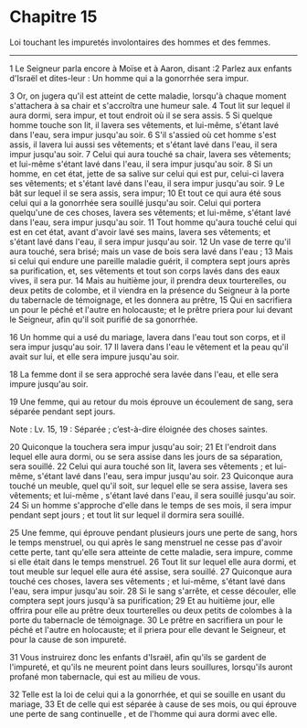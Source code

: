 # Chapitre 15

Loi touchant les impuretés involontaires des hommes et des femmes.

***

1 Le Seigneur parla encore à Moïse et à Aaron, disant :2 Parlez aux enfants d'Israël et dites-leur : Un homme qui a la gonorrhée sera impur.


3 Or, on jugera qu'il est atteint de cette maladie, lorsqu'à chaque moment s'attachera à sa chair et s'accroîtra une humeur sale. 4 Tout lit sur lequel il aura dormi, sera impur, et tout endroit où il se sera assis. 5 Si quelque homme touche son lit, il lavera ses vêtements, et lui-même, s'étant lavé dans l'eau, sera impur jusqu'au soir. 6 S'il s'assied où cet homme s'est assis, il lavera lui aussi ses vêtements; et s'étant lavé dans l'eau, il sera impur jusqu'au soir. 7 Celui qui aura touché sa chair, lavera ses vêtements; et lui-même s'étant lavé dans l'eau, il sera impur jusqu'au soir. 8 Si un homme, en cet état, jette de sa salive sur celui qui est pur, celui-ci lavera ses vêtements; et s'étant lavé dans l'eau, il sera impur jusqu'au soir. 9 Le bât sur lequel il se sera assis, sera impur; 10 Et tout ce qui aura été sous celui qui a la gonorrhée sera souillé jusqu'au soir. Celui qui portera quelqu'une de ces choses, lavera ses vêtements; et lui-même, s'étant lavé dans l'eau, sera impur jusqu'au soir. 11 Tout
homme qu'aura touché celui qui est en cet état, avant d'avoir lavé ses mains, lavera ses vêtements; et s'étant lavé dans l'eau, il sera impur jusqu'au soir. 12 Un vase de terre qu'il aura touché, sera brisé; mais un vase de bois sera lavé dans l'eau ; 13 Mais si celui qui endure une pareille maladie guérit, il comptera sept jours après sa purification, et, ses vêtements et tout son corps lavés dans des eaux vives, il sera pur. 14 Mais au huitième jour, il prendra deux tourterelles, ou deux petits de colombe, et il viendra en la présence du Seigneur à la porte du tabernacle de témoignage, et les donnera au prêtre, 15 Qui en sacrifiera un pour le péché et l'autre en holocauste; et le prêtre priera pour lui devant le Seigneur, afin qu'il soit purifié de sa gonorrhée.


16 Un homme qui a usé du mariage, lavera dans l'eau tout son corps, et il sera impur jusqu'au soir. 17 Il lavera dans l'eau le vêtement et la peau qu'il avait sur lui, et elle sera impure jusqu'au soir.


18 La femme dont il se sera approché sera lavée dans l'eau, et elle sera impure jusqu'au soir.


19 Une femme, qui au retour du mois éprouve un écoulement de sang, sera séparée pendant sept jours.

<span class="bible-note">Note : </span> Lv. 15, 19 : Séparée ; c’est-à-dire éloignée des choses saintes.

20 Quiconque la touchera sera impur jusqu'au soir; 21 Et l'endroit dans lequel elle aura dormi, ou se sera assise dans les jours de sa séparation, sera souillé. 22 Celui qui aura touché son lit, lavera ses vêtements ; et lui-même, s'étant lavé dans l'eau, sera impur jusqu'au soir. 23 Quiconque aura touché un meuble, quel qu'il soit, sur lequel elle se sera assise, lavera ses vêtements; et lui-même , s'étant lavé dans l'eau, il sera souillé jusqu'au soir. 24 Si un homme s'approche d'elle dans le temps de ses mois, il sera impur pendant sept jours ; et tout lit sur lequel il dormira sera souillé.


25 Une femme, qui éprouve pendant plusieurs jours une perte de sang, hors le temps menstruel, ou qui après le sang menstruel ne cesse pas d'avoir cette perte, tant qu'elle sera atteinte de cette maladie, sera impure, comme si elle était dans le temps menstruel. 26 Tout lit sur lequel elle aura dormi, et tout meuble sur lequel elle aura été assise, sera souillé. 27 Quiconque aura touché ces choses, lavera ses vêtements ; et lui-même, s'étant lavé dans l'eau, sera impur jusqu'au soir. 28 Si le sang s'arrête, et cesse découler, elle comptera sept jours jusqu'à sa purification; 29 Et au huitième jour, elle offrira pour elle au prêtre deux tourterelles ou deux petits de colombes à la porte du tabernacle de témoignage. 30 Le prêtre en sacrifiera un pour le péché et l'autre en holocauste; et il priera pour elle devant le Seigneur, et pour la cause de son impureté.


31 Vous instruirez donc les enfants d'Israël, afin qu'ils se gardent de l'impureté, et qu'ils ne meurent point dans leurs souillures, lorsqu'ils auront profané mon tabernacle, qui est au milieu de vous.


32 Telle est la loi de celui qui a la gonorrhée, et qui se souille en usant du mariage, 33 Et de celle qui est séparée à cause de ses mois, ou qui éprouve une perte de sang continuelle , et de l'homme qui aura dormi avec elle.

